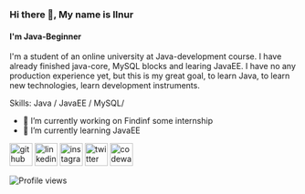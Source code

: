 ### Hi there 👋, My name is Ilnur
#### I'm Java-Beginner
I'm a student of an online university at Java-development course. I have already finished java-core, MySQL blocks and learing JavaEE.
I have no any production experience yet, but this is my great goal, to learn Java, to learn new technologies, learn development instruments.


Skills: Java / JavaEE / MySQL/ 

- 🔭 I’m currently working on Findinf some internship 
- 🌱 I’m currently learning JavaEE 


[<img src='https://cdn.jsdelivr.net/npm/simple-icons@3.0.1/icons/github.svg' alt='github' height='40'>](https://github.com/mrw0rld)  [<img src='https://cdn.jsdelivr.net/npm/simple-icons@3.0.1/icons/linkedin.svg' alt='linkedin' height='40'>](https://www.linkedin.com/in//ilnur-mingazov-35033613b/)  [<img src='https://cdn.jsdelivr.net/npm/simple-icons@3.0.1/icons/instagram.svg' alt='instagram' height='40'>](https://www.instagram.com/mikee_m_/)  [<img src='https://cdn.jsdelivr.net/npm/simple-icons@3.0.1/icons/twitter.svg' alt='twitter' height='40'>](https://twitter.com/@mrw0rld)  [<img src='https://cdn.jsdelivr.net/npm/simple-icons@3.0.1/icons/codewars.svg' alt='codewars' height='40'>](codewars.com/users/mrw0rId)  

![Profile views](https://gpvc.arturio.dev/mrw0rld)  
